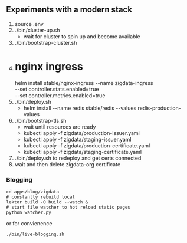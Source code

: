 ## Experiments with a modern stack

1. source .env 
2. ./bin/cluster-up.sh
    - wait for cluster to spin up and become available
3. ./bin/bootstrap-cluster.sh
4. # nginx ingress
    helm install stable/nginx-ingress --name zigdata-ingress \
    --set controller.stats.enabled=true \
    --set controller.metrics.enabled=true
5.  ./bin/deploy.sh
    - helm install --name redis stable/redis --values redis-production-values
6. ./bin/bootstrap-tls.sh
    - wait until resources are ready
    - kubectl apply -f zigdata/production-issuer.yaml
    - kubectl apply -f zigdata/staging-issuer.yaml
    - kubectl apply -f zigdata/production-certificate.yaml
    - kubectl apply -f zigdata/staging-certificate.yaml
7. ./bin/deploy.sh to redeploy and get certs connected
8. wait and then delete zigdata-org certificate

### Blogging
```
cd apps/blog/zigdata
# constantly rebuild local
lektor build -O build --watch &
# start file watcher to hot reload static pages
python watcher.py
```

or for convienence
```
./bin/live-blogging.sh
```